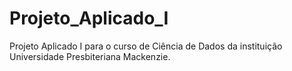 # Projeto_Aplicado_I
Projeto Aplicado I para o curso de Ciência de Dados da instituição Universidade Presbiteriana Mackenzie.
